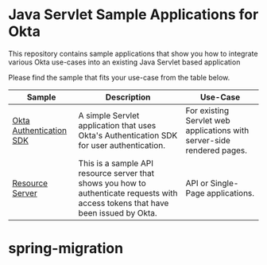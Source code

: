 # Java Servlet Sample Applications for Okta

This repository contains sample applications that show you how to integrate various Okta use-cases into an existing Java Servlet based application

Please find the sample that fits your use-case from the table below.

| Sample | Description | Use-Case |
|--------|-------------|----------|
| [Okta Authentication SDK](/authn-servlet) | A simple Servlet application that uses Okta's Authentication SDK for user authentication. | For existing Servlet web applications with server-side rendered pages. |
| [Resource Server](/resource-server) | This is a sample API resource server that shows you how to authenticate requests with access tokens that have been issued by Okta. | API or Single-Page applications. |
# spring-migration
